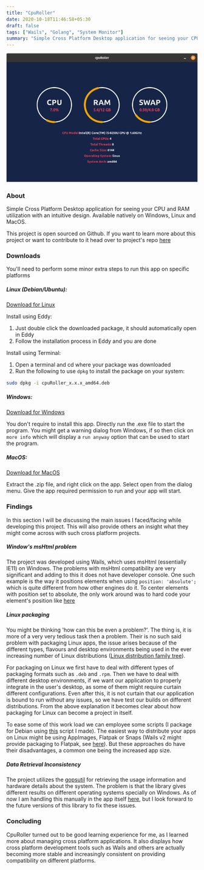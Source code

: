 ```yaml
---
title: "CpuRoller"
date: 2020-10-18T11:46:58+05:30
draft: false
tags: ["Wails", "Golang", "System Monitor"]
summary: "Simple Cross Platform Desktop application for seeing your CPU and RAM utilization with an intuitive design. Available natively on Windows, Linux and MacOS."
---
```


!["CpuRoller running on linux"](./1.png)

### About

Simple Cross Platform Desktop application for seeing your CPU and RAM utilization with an intuitive design. Available natively on Windows, Linux and MacOS.

This project is open sourced on Github. If you want to learn more about this project or want to contribute to it head over to project's repo [here](https://github.com/sarthakpranesh/CpuRoller)

### Downloads
You'll need to perform some minor extra steps to run this app on specific platforms

##### Linux (Debian/Ubuntu):

[Download for Linux](https://github.com/sarthakpranesh/CpuRoller/releases/download/v1.1.2/cpuRoller_1.1.2_amd64.deb)

Install using Eddy:
1. Just double click the downloaded package, it should automatically open in Eddy
2. Follow the installation process in Eddy and you are done

Install using Terminal:
1. Open a terminal and cd where your package was downloaded
2. Run the following to use `dpkg` to install the package on your system:
```bash
sudo dpkg -i cpuRoller_x.x.x_amd64.deb
```

##### Windows:
[Download for Windows](https://github.com/sarthakpranesh/CpuRoller/releases/download/v1.1.2/cpuRoller-windows-4.0-amd64.exe)

You don't require to install this app. Directly run the .exe file to start the program. You might get a warning dialog from Windows, if so then click on `more info` which will display a `run anyway` option that can be used to start the program.

##### MacOS:
[Download for MacOS](https://github.com/sarthakpranesh/CpuRoller/releases/download/v1.1.2/cpuRoller.app.zip)

Extract the .zip file, and right click on the app. Select open from the dialog menu. Give the app required permission to run and your app will start.

### Findings
In this section I will be discussing the main issues I faced/facing while developing this project. This will also provide others an insight what they might come across with such cross platform projects.

##### Window's msHtml problem
The project was developed using Wails, which uses msHtml (essentially IE11) on Windows. The problems with msHtml compatibility are very significant and adding to this it does not have developer console. One such example is the way it positions elements when using `position: 'absolute';` which is quite different from how other engines do it. To center elements with position set to absolute, the only work around was to hard code your element's position like [here](https://github.com/sarthakpranesh/CpuRoller/blob/master/frontend/src/components/CircularUsage/styles.css#L12)

##### Linux packaging
You might be thinking 'how can this be even a problem?'. The thing is, it is more of a very very tedious task then a problem. Their is no such said problem with packaging Linux apps, the issue arises because of the different types, flavours and desktop environments being used in the ever increasing number of Linux distributions ([Linux distribution family tree](https://distrowatch.com/dwres.php?resource=family-tree)). 

For packaging on Linux we first have to deal with different types of packaging formats such as `.deb` and `.rpm`. Then we have to deal with different desktop environments, if we want our application to properly integrate in the user's desktop, as some of them might require curtain different configurations. Even after this, it is not curtain that our application is bound to run without any issues, so we have test our builds on different distributions. From the above explanation it becomes clear about how packaging for Linux can become a project in itself.

To ease some of this work load we can employee some scripts (I package for Debian using [this](https://github.com/sarthakpranesh/CpuRoller/blob/master/debian-build.sh) script I made). The easiest way to distribute your apps on Linux might be using AppImages, Flatpak or Snaps (Wails v2 might provide packaging to Flatpak, see [here](https://github.com/wailsapp/wails/issues/559)). But these approaches do have their disadvantages, a common one being the increased app size.

##### Data Retrieval Inconsistency
The project utilizes the [gopsutil](https://github.com/shirou/gopsutil) for retrieving the usage information and hardware details about the system. The problem is that the library gives different results on different operating systems specially on Windows. As of now I am handling this manually in the app itself [here](https://github.com/sarthakpranesh/CpuRoller/blob/master/frontend/src/App.js#L27), but I look forward to the future versions of this library to fix these issues.

### Concluding
CpuRoller turned out to be good learning experience for me, as I learned more about managing cross platform applications. It also displays how cross platform development tools such as Wails and others are actually becoming more stable and increasingly consistent on providing compatibility on different platforms.

